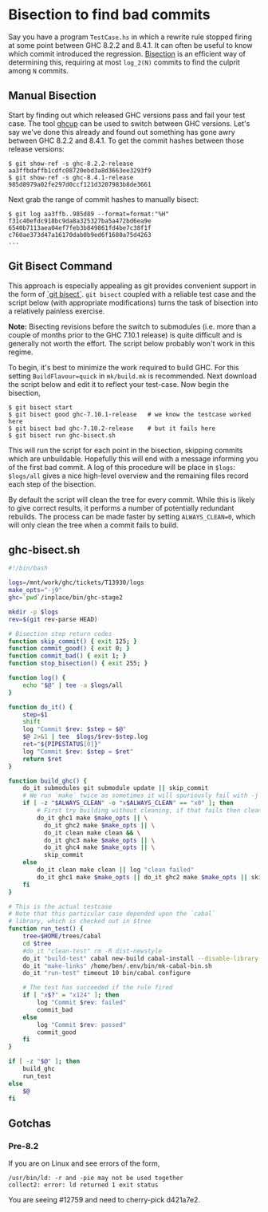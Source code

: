 # Bisection to find bad commits


Say you have a program `TestCase.hs` in which a rewrite rule stopped firing at some point between GHC 8.2.2 and 8.4.1. It can often be useful to know which commit introduced the regression. [Bisection](https://en.wikipedia.org/wiki/Bisection_%28software_engineering%29) is an efficient way of determining this, requiring at most `log_2(N)` commits to find the culprit among `N` commits.

## Manual Bisection

Start by finding out which released GHC versions pass and fail your test case.
The tool [ghcup](https://www.haskell.org/ghcup/) can be used to switch between GHC versions. Let's say we've done this already and found out something has gone awry between GHC 8.2.2 and 8.4.1. To get the commit hashes between those release
versions:

```
$ git show-ref -s ghc-8.2.2-release
aa3ffbdaffb1cdfc08720ebd3a8d3663ee3293f9
$ git show-ref -s ghc-8.4.1-release
985d8979a02fe297d0ccf121d3207983b8de3661
```

Next grab the range of commit hashes to manually bisect:

```
$ git log aa3ffb..985d89 --format=format:"%H"
f31c40efdc918bc9da8a325327ba5a472bd6ea9e
6540b7113aea04ef7feb3b849861fd4be7c38f1f
c760ae373d47a16170dab0b9ed6f1680a75d4263
...
```

## Git Bisect Command

This approach is especially appealing as git provides convenient support in the form of [\`git bisect\`](https://www.kernel.org/pub/software/scm/git/docs/git-bisect.html). `git bisect` coupled with a reliable test case and the script below (with appropriate modifications) turns the task of bisection into a relatively painless exercise.


**Note:** Bisecting revisions before the switch to submodules (i.e. more than a couple of months prior to the GHC 7.10.1 release) is quite difficult and is generally not worth the effort. The script below probably won't work in this regime.


To begin, it's best to minimize the work required to build GHC. For this setting `BuildFlavour=quick` in `mk/build.mk` is recommended. Next download the script below and edit it to reflect your test-case. Now begin the bisection,

```
$ git bisect start
$ git bisect good ghc-7.10.1-release   # we know the testcase worked here
$ git bisect bad ghc-7.10.2-release    # but it fails here
$ git bisect run ghc-bisect.sh
```


This will run the script for each point in the bisection, skipping commits which are unbuildable. Hopefully this will end with a message informing you of the first bad commit. A log of this procedure will be place in `$logs`: `$logs/all` gives a nice high-level overview and the remaining files record each step of the bisection.



By default the script will clean the tree for every commit. While this is likely to give correct results, it performs a number of potentially redundant rebuilds. The process can be made faster by setting `ALWAYS_CLEAN=0`, which will only clean the tree when a commit fails to build.


## ghc-bisect.sh


```bash
#!/bin/bash

logs=/mnt/work/ghc/tickets/T13930/logs
make_opts="-j9"
ghc=`pwd`/inplace/bin/ghc-stage2

mkdir -p $logs
rev=$(git rev-parse HEAD)

# Bisection step return codes
function skip_commit() { exit 125; }
function commit_good() { exit 0; }
function commit_bad() { exit 1; }
function stop_bisection() { exit 255; }

function log() {
    echo "$@" | tee -a $logs/all
}

function do_it() {
    step=$1
    shift
    log "Commit $rev: $step = $@"
    $@ 2>&1 | tee  $logs/$rev-$step.log
    ret="${PIPESTATUS[0]}"
    log "Commit $rev: $step = $ret"
    return $ret
}

function build_ghc() {
    do_it submodules git submodule update || skip_commit
    # We run `make` twice as sometimes it will spuriously fail with -j
    if [ -z "$ALWAYS_CLEAN" -o "x$ALWAYS_CLEAN" == "x0" ]; then
        # First try building without cleaning, if that fails then clean and try again
        do_it ghc1 make $make_opts || \
          do_it ghc2 make $make_opts || \
          do_it clean make clean && \
          do_it ghc3 make $make_opts || \
          do_it ghc4 make $make_opts || \
          skip_commit
    else
        do_it clean make clean || log "clean failed"
        do_it ghc1 make $make_opts || do_it ghc2 make $make_opts || skip_commit
    fi
}

# This is the actual testcase
# Note that this particular case depended upon the `cabal`
# library, which is checked out in $tree
function run_test() {
    tree=$HOME/trees/cabal
    cd $tree
    #do_it "clean-test" rm -R dist-newstyle
    do_it "build-test" cabal new-build cabal-install --disable-library-profiling --allow-newer=time --with-compiler=$ghc
    do_it "make-links" /home/ben/.env/bin/mk-cabal-bin.sh
    do_it "run-test" timeout 10 bin/cabal configure

    # The test has succeeded if the rule fired 
    if [ "x$?" = "x124" ]; then
        log "Commit $rev: failed"
        commit_bad
    else
        log "Commit $rev: passed"
        commit_good
    fi
}

if [ -z "$@" ]; then
    build_ghc
    run_test
else
    $@
fi
```

## Gotchas

### Pre-8.2


If you are on Linux and see errors of the form,

```wiki
/usr/bin/ld: -r and -pie may not be used together
collect2: error: ld returned 1 exit status
```


You are seeing #12759 and need to cherry-pick d421a7e2.
